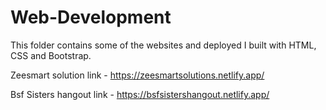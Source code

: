 # Web-Development
This folder contains some of the websites and deployed I built with HTML, CSS and Bootstrap. 

Zeesmart solution link - https://zeesmartsolutions.netlify.app/

Bsf Sisters hangout link - https://bsfsistershangout.netlify.app/
